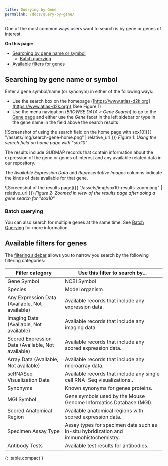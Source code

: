 ```yaml
---
title: Querying by Gene
permalink: /docs/query-by-gene/
---
```


One of the most common ways users want to search is by gene or genes of interest.

**On this page:**
- [Searching by gene name or symbol](#searching-by-gene-name-or-symbol)
  - [Batch querying](#batch-querying)
- [Available filters for genes](#available-filters-for-genes)

## Searching by gene name or symbol

Enter a gene symbol/name (or synonym) in either of the following ways:

- Use the search box on the homepage ([https://www.atlas-d2k.org](https://www.atlas-d2k.org)) (See Figure 1)
- Use the menu navigation (_BROWSE DATA > Gene Search_) to go to the [Gene page](https://www.atlas-d2k.org/chaise/recordset/#2/Common:Gene?pcid=page) and either use the _Gene_ facet in the left sidebar or type in the gene name in the field above the search results

![Screenshot of using the search field on the home page with sox10]({{ "/assets/img/search-gene-home.png" | relative_url }})
_Figure 1: Using the search field on home page with "sox10"_

The results include GUDMAP records that contain information about the expression of the gene or genes of interest and any available related data in our repository.

The *Available Expression Data* and *Representative Images* columns indicate the kinds of data available for that gene.

![Screenshot of the results page]({{ "/assets/img/sox10-results-zoom.png" | relative_url }})
_Figure 2: Zoomed in view of the results page after doing a gene search for "sox10"_


### Batch querying

You can also search for multiple genes at the same time. See [Batch Querying](../batch-query/) for more information.

## Available filters for genes

The [filtering sidebar](../filtering-sidebar/) allows you to narrow you search by the following filtering categories:

| Filter category                                        | Use this filter to search by...                                                                                 |
|---------------------------------------------------|----------------------------------------------------------------------------------------------------------------|
| Gene Symbol                                       | NCBI Symbol                                                                                                    |
| Species                                           | Model organism                                                                                                 |
| Any Expression Data (Available, Not available)    | Available records that include any expression data.                     |
| Imaging Data (Available, Not available)           | Available records that include any imaging data.                        |
| Scored Expression Data (Available, Not available) | Available records that include any scored expression data.              |
| Array Data (Available, Not available)             | Available records that include any microarray data.                     |
| scRNASeq Visualization Data                       | Available records that include any single cell RNA-Seq visualizations.. |
| Synonyms                                          | Known synonyms for genes proteins.                                                                   |
| MGI Symbol                                        | Gene symbols used by the Mouse Genome Informatics Database (MGI).                                |
| Scored Anatomical Region                          | Available anatomical regions with scored expression data.                                    |
| Specimen Assay Type                               | Assay types for specimen data such as in-situ hybridization and immunohistochemistry.                |
| Antibody Tests                                    | Available test results for antibodies.                                             |
{: .table.compact }
